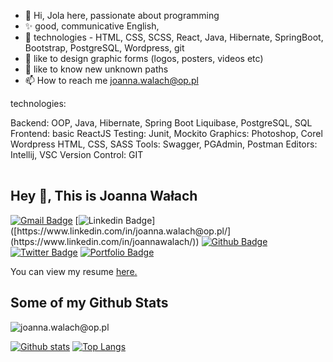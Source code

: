- 👋 Hi, Jola here, passionate about programming
- ✨ good, communicative English, 
- 🌱 technologies - HTML, CSS, SCSS, React, Java, Hibernate, SpringBoot, Bootstrap, PostgreSQL, Wordpress, git
- 💞️ like to design graphic forms (logos, posters, videos etc)
- 💞️ like to know new unknown paths
- 📫 How to reach me joanna.walach@op.pl

technologies:
<table background="red">
Backend: OOP, Java, Hibernate, Spring Boot
Liquibase, PostgreSQL, SQL
Frontend: basic ReactJS
Testing: Junit, Mockito
Graphics: Photoshop, Corel
Wordpress
HTML, CSS, SASS
Tools: Swagger, PGAdmin, Postman
Editors: Intellij, VSC
Version Control: GIT
  </table>

  ## Hey 👋, This is Joanna Wałach
[![Gmail Badge](https://img.shields.io/badge/-joanna.walach@op.pl-c14438?style=flat&logo=Gmail&logoColor=white&link=mailto:joanna.walach@op.pl)](mailto:joanna.walach@op.pl) 
[![Linkedin Badge](https://img.shields.io/badge/-joanna.walach@op.pl-0072b1?style=flat&logo=Linkedin&logoColor=white&link=[https://www.linkedin.com/in/joanna.walach@op.pl/](https://www.linkedin.com/in/joannawalach/))]([https://www.linkedin.com/in/joanna.walach@op.pl/](https://www.linkedin.com/in/joannawalach/)) [![Github Badge](https://img.shields.io/badge/-joanna.walach@op.pl-grey?style=flat&logo=github&logoColor=white&link=https://github.com/joanna.walach@op.pl/)](https://www.github.com/joannawalach1/) [![Twitter Badge](https://img.shields.io/badge/-joanna.walach@op.pl-00acee?style=flat&logo=twitter&logoColor=white&link=https://twitter.com/joanna.walach@op.pl/)](https://www.twitter.com/joanna.walach@op.pl/) [![Portfolio Badge](https://img.shields.io/badge/portfolio-web-blue?style=flat&link=joanna.walach@op.pl/)](joanna.walach@op.pl/) <p align='left'> You can view my resume <a href='joanna.walach@op.pl ' target=_blank><u>here</u>.</a></p>
## Some of my Github Stats
<p align=left> <img src=https://komarev.com/ghpvc/?username=joannawalach1 alt=joanna.walach@op.pl /> </p>

[![Github stats](https://github-readme-stats.vercel.app/api?username=joannawalach1&show_icons=true&include_all_commits=true)](https://github.com/joannawalach1/github-readme-stats)
[![Top Langs](https://github-readme-stats.vercel.app/api/top-langs/?username=joannawalach1&layout=compact)](https://github.com/joanna.walach@op.pl/github-readme-stats)
<!---
joannawalach1/joannawalach1 is a ✨ special ✨ repository because its `README.md` (this file) appears on your GitHub profile.
You can click the Preview link to take a look at your changes.
--->
